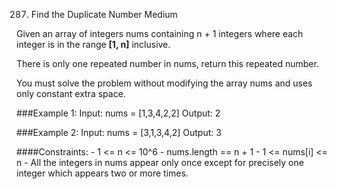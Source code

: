 287. Find the Duplicate Number
     Medium

Given an array of integers nums containing n + 1 integers where each integer is in the range **[1, n]** inclusive.

There is only one repeated number in nums, return this repeated number.

You must solve the problem without modifying the array nums and uses only constant extra space.

###Example 1:
     Input: nums = [1,3,4,2,2]
     Output: 2

###Example 2:
     Input: nums = [3,1,3,4,2]
     Output: 3

####Constraints:
     - 1 <= n <= 10^6
     - nums.length == n + 1
     - 1 <= nums[i] <= n
     - All the integers in nums appear only once except for precisely one integer which appears two or more times.